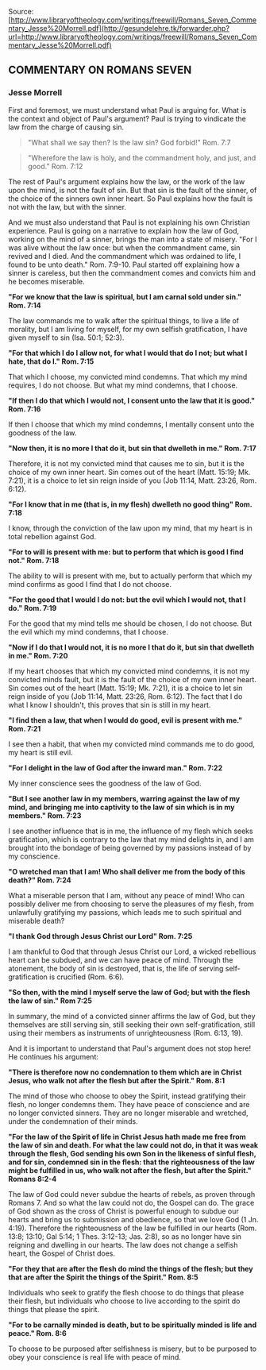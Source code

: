 <!--t COMMENTARY ON ROMANS SEVEN t-->
<!--d Source http www.libraryoftheology.com writings freewill Romans Seven Commentary Jesse%20Morrell.pdf COMMENTARY ON ROMANS SEVEN Jesse Morrell First d-->

Source: [http://www.libraryoftheology.com/writings/freewill/Romans_Seven_Commentary_Jesse%20Morrell.pdf](http://gesundelehre.tk/forwarder.php?url=http://www.libraryoftheology.com/writings/freewill/Romans_Seven_Commentary_Jesse%20Morrell.pdf)


## COMMENTARY ON ROMANS SEVEN

### Jesse Morrell

First and foremost, we must understand what Paul is arguing for. What is the context and object of Paul's argument? Paul is trying to vindicate the law from the charge of causing sin.

> "What shall we say then? Is the law sin? God forbid!" Rom. 7:7

> "Wherefore the law is holy, and the commandment holy, and just, and good." Rom. 7:12

The rest of Paul's argument explains how the law, or the work of the law upon the mind, is not the fault of sin. But that sin is the fault of the sinner, of the choice of the sinners own inner heart. So Paul explains how the fault is not with the law, but with the sinner.

And we must also understand that Paul is not explaining his own Christian experience. Paul is going on a narrative to explain how the law of God, working on the mind of a sinner, brings the man into a state of misery. "For I was alive without the law once: but when the commandment came, sin revived and I died. And the commandment which was ordained to life, I found to be unto death." Rom. 7:9-10. Paul started off explaining how a sinner is careless, but then the commandment comes and convicts him and he becomes miserable.

**"For we know that the law is spiritual, but I am carnal sold under sin." Rom. 7:14**

The law commands me to walk after the spiritual things, to live a life of morality, but I am living for myself, for my own selfish gratification, I have given myself to sin (Isa. 50:1; 52:3).

**"For that which I do I allow not, for what I would that do I not; but what I hate, that do I." Rom. 7:15**

That which I choose, my convicted mind condemns. That which my mind requires, I do not choose. But what my mind condemns, that I choose.

**"If then I do that which I would not, I consent unto the law that it is good." Rom. 7:16**

If then I choose that which my mind condemns, I mentally consent unto the goodness of the law.

**"Now then, it is no more I that do it, but sin that dwelleth in me." Rom. 7:17**

Therefore, it is not my convicted mind that causes me to sin, but it is the choice of my own inner heart. Sin comes out of the heart (Matt. 15:19; Mk. 7:21), it is a choice to let sin reign inside of you (Job 11:14, Matt. 23:26, Rom. 6:12).

**"For I know that in me (that is, in my flesh) dwelleth no good thing" Rom. 7:18**

I know, through the conviction of the law upon my mind, that my heart is in total rebellion against God.

**"For to will is present with me: but to perform that which is good I find not." Rom. 7:18**

The ability to will is present with me, but to actually perform that which my mind confirms as good I find that I do not choose.

**"For the good that I would I do not: but the evil which I would not, that I do." Rom. 7:19**

For the good that my mind tells me should be chosen, I do not choose. But the evil which my mind condemns, that I choose.

**"Now if I do that I would not, it is no more I that do it, but sin that dwelleth in me." Rom. 7:20**

If my heart chooses that which my convicted mind condemns, it is not my convicted minds fault, but it is the fault of the choice of my own inner heart. Sin comes out of the heart (Matt. 15:19; Mk. 7:21), it is a choice to let sin reign inside of you (Job 11:14, Matt. 23:26, Rom. 6:12). The fact that I do what I know I shouldn't, this proves that sin is still in my heart.

**"I find then a law, that when I would do good, evil is present with me." Rom. 7:21**

I see then a habit, that when my convicted mind commands me to do good, my heart is still evil.

**"For I delight in the law of God after the inward man." Rom. 7:22**

My inner conscience sees the goodness of the law of God.

**"But I see another law in my members, warring against the law of my mind, and bringing me into captivity to the law of sin which is in my members." Rom. 7:23**

I see another influence that is in me, the influence of my flesh which seeks gratification, which is contrary to the law that my mind delights in, and I am brought into the bondage of being governed by my passions instead of by my conscience.

**"O wretched man that I am! Who shall deliver me from the body of this death?" Rom. 7:24**

What a miserable person that I am, without any peace of mind! Who can possibly deliver me from choosing to serve the pleasures of my flesh, from unlawfully gratifying my passions, which leads me to such spiritual and miserable death?

**"I thank God through Jesus Christ our Lord" Rom. 7:25**

I am thankful to God that through Jesus Christ our Lord, a wicked rebellious heart can be subdued, and we can have peace of mind. Through the atonement, the body of sin is destroyed, that is, the life of serving self-gratification is crucified (Rom. 6:6).

**"So then, with the mind I myself serve the law of God; but with the flesh the law of sin." Rom 7:25**

In summary, the mind of a convicted sinner affirms the law of God, but they themselves are still serving sin, still seeking their own self-gratification, still using their members as instruments of unrighteousness (Rom. 6:13, 19).

And it is important to understand that Paul's argument does not stop here! He continues his argument:

**"There is therefore now no condemnation to them which are in Christ Jesus, who walk not after the flesh but after the Spirit." Rom. 8:1**

The mind of those who choose to obey the Spirit, instead gratifying their flesh, no longer condemns them. They have peace of conscience and are no longer convicted sinners. They are no longer miserable and wretched, under the condemnation of their minds.

**"For the law of the Spirit of life in Christ Jesus hath made me free from the law of sin and death. For what the law could not do, in that it was weak through the flesh, God sending his own Son in the likeness of sinful flesh, and for sin, condemned sin in the flesh: that the righteousness of the law might be fulfilled in us, who walk not after the flesh, but after the Spirit." Romans 8:2-4**

The law of God could never subdue the hearts of rebels, as proven through Romans 7\. And so what the law could not do, the Gospel can do. The grace of God shown as the cross of Christ is powerful enough to subdue our hearts and bring us to submission and obedience, so that we love God (1 Jn. 4:19). Therefore the righteousness of the law be fulfilled in our hearts (Rom. 13:8; 13:10; Gal 5:14; 1 Thes. 3:12-13; Jas. 2:8), so as no longer have sin reigning and dwelling in our hearts. The law does not change a selfish heart, the Gospel of Christ does.

**"For they that are after the flesh do mind the things of the flesh; but they that are after the Spirit the things of the Spirit." Rom. 8:5**

Individuals who seek to gratify the flesh choose to do things that please their flesh, but individuals who choose to live according to the spirit do things that please the spirit.

**"For to be carnally minded is death, but to be spiritually minded is life and peace." Rom. 8:6**

To choose to be purposed after selfishness is misery, but to be purposed to obey your conscience is real life with peace of mind.